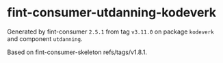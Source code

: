 # fint-consumer-utdanning-kodeverk

Generated by fint-consumer `2.5.1` from tag `v3.11.0` on package `kodeverk` and component `utdanning`.

Based on fint-consumer-skeleton refs/tags/v1.8.1.
